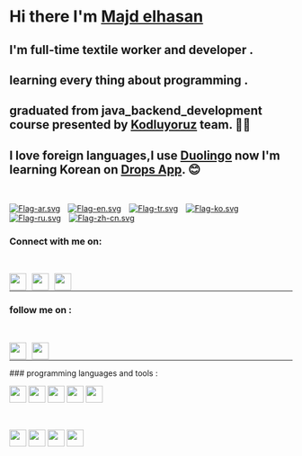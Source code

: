  # Hi there I'm [Majd elhasan](https://github.com/majd-elhasan)

 ## I'm full-time textile worker and developer .

 ##  learning every thing about programming .

 ## graduated from java_backend_development course presented by [Kodluyoruz](https://www.kodluyoruz.org/) team. 👨‍💻

 ## I love foreign languages,I use [Duolingo](https://play.google.com/store/apps/details?id=com.duolingo&hl=us&gl=US) now I'm learning Korean on [Drops App](https://play.google.com/store/apps/details?id=com.languagedrops.drops.international&hl=en_US&gl=DE). 😊

<br>
<p float="left">

[<img style="margin-right: 10px"  src="https://static.wikia.nocookie.net/duolingo/images/9/9a/Flag-ar.svg/revision/latest/smart/width/40/height/30?cb=20190630002850" alt="Flag-ar.svg" >](https://www.duolingo.com/course/ar/en/)
[<img style="margin-right: 10px" src="https://static.wikia.nocookie.net/duolingo/images/3/39/Flag-en.svg/revision/latest/smart/width/40/height/30?cb=20160603164859" alt="Flag-en.svg">](https://www.duolingo.com/course/en/es/)
[<img style="margin-right: 10px" src="https://static.wikia.nocookie.net/duolingo/images/a/a1/Flag-tr.svg/revision/latest/smart/width/40/height/30?cb=20160603170330" alt="Flag-tr.svg">](https://www.duolingo.com/course/tr/en/)
[<img style="margin-right: 10px" src="https://static.wikia.nocookie.net/duolingo/images/a/ad/Flag-ko.svg/revision/latest/smart/width/40/height/30?cb=20160603165551" alt="Flag-ko.svg" >](https://www.duolingo.com/course/ko/en/)
[<img style="margin-right: 10px" src="https://static.wikia.nocookie.net/duolingo/images/5/52/Flag-ru.svg/revision/latest/smart/width/40/height/30?cb=20160603165913" alt="Flag-ru.svg">](https://www.duolingo.com/course/ru/en/)
[<img style="margin-right: 10px" src="https://static.wikia.nocookie.net/duolingo/images/d/de/Flag-zh-cn.svg/revision/latest/smart/width/40/height/30?cb=20160603164511" alt="Flag-zh-cn.svg" >](https://www.duolingo.com/course/ch/en/)
</p>


 ### Connect with me on: 
 <br>
 
[<img align="left" style="margin-right: 10px" width="30px" src="https://cdn.jsdelivr.net/npm/simple-icons@v3/icons/linkedin.svg">](https://www.linkedin.com/in/mecid-el-hasan/)
[<img align="left" style="margin-right: 10px" width="30px" src="https://cdn.jsdelivr.net/npm/simple-icons@3.13.0/icons/instagram.svg">](https://www.instagram.com/mecid_hasan_aga/?hl=en)
[<img align="left" style="margin-right: 10px" width="30px" src="https://cdn.jsdelivr.net/npm/simple-icons@3.13.0/icons/whatsapp.svg">]( https://wa.me/00905355517164)

<br>
<hr>

 ### follow me on : 
 <br>

 [<img align="left" style="margin-right: 10px" width="30px" src="https://cdn.jsdelivr.net/npm/simple-icons@3.13.0/icons/github.svg">](https://github.com/majd-elhasan)
 [<img align="left" style="margin-right: 10px" width="30px" src="https://cdn.jsdelivr.net/npm/simple-icons@3.13.0/icons/hackerrank.svg">](https://www.hackerrank.com/halabylilabad2)

<br>
<hr>
### programming languages and tools  :
<br>
<p float="left">
<img width=30 src="https://cdn.jsdelivr.net/gh/devicons/devicon/icons/csharp/csharp-original.svg" />
<img width=30 src="https://cdn.jsdelivr.net/gh/devicons/devicon/icons/java/java-original.svg" />
<img width=30 src="https://cdn.jsdelivr.net/gh/devicons/devicon/icons/html5/html5-plain-wordmark.svg" />
<img width=30 src="https://cdn.jsdelivr.net/gh/devicons/devicon/icons/css3/css3-plain-wordmark.svg" />
<img width=30 src="https://cdn.jsdelivr.net/gh/devicons/devicon/icons/javascript/javascript-original.svg" />
</p>
<br>
<p float="left">
<img width=30 src="https://cdn.jsdelivr.net/gh/devicons/devicon/icons/vscode/vscode-original-wordmark.svg" />
<img width=30 src="https://cdn.jsdelivr.net/gh/devicons/devicon/icons/blender/blender-original.svg" />
<img width=30 src="https://cdn.jsdelivr.net/gh/devicons/devicon/icons/unity/unity-original.svg" />
<img width=30 src="https://cdn.jsdelivr.net/gh/devicons/devicon/icons/intellij/intellij-original.svg" />
</p>


